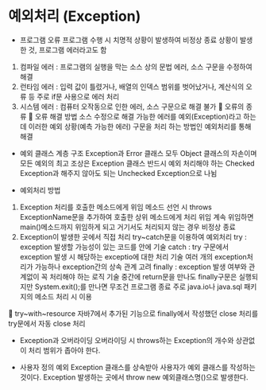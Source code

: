 예외처리 (Exception)
==============

- 프로그램 오류
프로그램 수행 시 치명적 상황이 발생하여 비정상 종료 상황이 발생한 것, 프로그램 에러라고도 함
1. 컴파일 에러 : 프로그램의 실행을 막는 소스 상의 문법 에러, 소스 구문을 수정하여 해결
2. 런타임 에러 : 입력 값이 틀렸거나, 배열의 인덱스 범위를 벗어났거나, 계산식의 오류 등
주로 if문 사용으로 에러 처리
3. 시스템 에러 : 컴퓨터 오작동으로 인한 에러, 소스 구문으로 해결 불가
 오류의 종류
 오류 해결 방법
소스 수정으로 해결 가능한 에러를 예외(Exception)라고 하는데
이러한 예외 상황(예측 가능한 에러) 구문을 처리 하는 방법인 예외처리를 통해 해결

- 예외 클래스 계층 구조
Exception과 Error 클래스 모두 Object 클래스의 자손이며 모든 예외의 최고 조상은 Exception 클래스
반드시 예외 처리해야 하는 Checked Exception과 해주지 않아도 되는 Unchecked Exception으로 나뉨

- 예외처리 방법
1. Exception 처리를 호출한 메소드에게 위임
메소드 선언 시 throws ExceptionName문을 추가하여 호출한 상위 메소드에게 처리 위임
계속 위임하면 main()메소드까지 위임하게 되고 거기서도 처리되지 않는 경우 비정상 종료
2. Exception이 발생한 곳에서 직접 처리
try~catch문을 이용하여 예외처리
try : exception 발생할 가능성이 있는 코드를 안에 기술
catch : try 구문에서 exception 발생 시 해당하는 exceptio에 대한 처리 기술
여러 개의 exception처리가 가능하나 exception간의 상속 관계 고려
finally : exception 발생 여부와 관계없이 꼭 처리해야 하는 로직 기술
중간에 return문을 만나도 finally구문은 실행되지만
System.exit();를 만나면 무조건 프로그램 종료
주로 java.io나 java.sql 패키지의 메소드 처리 시 이용

 try~with~resource
자바7에서 추가된 기능으로 finally에서 작성했던 close 처리를 try문에서 자동 close 처리

- Exception과 오버라이딩
오버라이딩 시 throws하는 Exception의 개수와 상관없이 처리 범위가 좁아야 한다.

- 사용자 정의 예외
Exception 클래스를 상속받아 사용자가 예외 클래스를 작성하는 것이다.
Exception 발생하는 곳에서 throw new 예외클래스명()으로 발생한다.
  